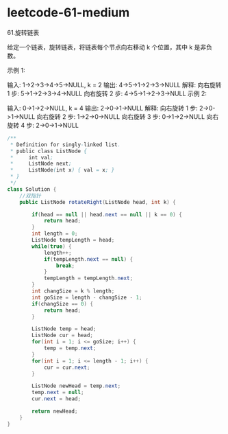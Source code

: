 # leetcode-61-medium

61.旋转链表

给定一个链表，旋转链表，将链表每个节点向右移动 k 个位置，其中 k 是非负数。

示例 1:

输入: 1->2->3->4->5->NULL, k = 2
输出: 4->5->1->2->3->NULL
解释:
向右旋转 1 步: 5->1->2->3->4->NULL
向右旋转 2 步: 4->5->1->2->3->NULL
示例 2:

输入: 0->1->2->NULL, k = 4
输出: 2->0->1->NULL
解释:
向右旋转 1 步: 2->0->1->NULL
向右旋转 2 步: 1->2->0->NULL
向右旋转 3 步: 0->1->2->NULL
向右旋转 4 步: 2->0->1->NULL



```java
/**
 * Definition for singly-linked list.
 * public class ListNode {
 *     int val;
 *     ListNode next;
 *     ListNode(int x) { val = x; }
 * }
 */
class Solution {
    //双指针
    public ListNode rotateRight(ListNode head, int k) {

        if(head == null || head.next == null || k == 0) {
            return head;
        }
        int length = 0;
        ListNode tempLength = head;
        while(true) {
            length++;
            if(tempLength.next == null) {
                break;
            }
            tempLength = tempLength.next;
        }
        int changSize = k % length;
        int goSize = length - changSize - 1;
        if(changSize == 0) {
            return head;
        }

        ListNode temp = head;
        ListNode cur = head;
        for(int i = 1; i <= goSize; i++) {
            temp = temp.next;
        }
        for(int i = 1; i <= length - 1; i++) {
            cur = cur.next;
        }

        ListNode newHead = temp.next;
        temp.next = null;
        cur.next = head;

        return newHead;
    }
}

```



